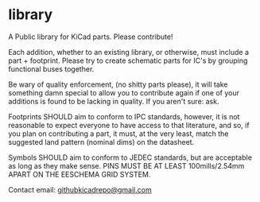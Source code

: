 library
=======

A Public library for KiCad parts. Please contribute! 

Each addition, whether to an existing library, or otherwise, must include a part + footprint.  Please try to create schematic parts for IC's by grouping functional buses together.

Be wary of quality enforcement, (no shitty parts please), it will take something damn special to allow you to contribute again if one of your additions is found to be lacking in quality. If you aren't sure: ask.

Footprints SHOULD aim to conform to IPC standards, however, it is not reasonable to expect everyone to have access to that literature, and so, if you plan on contributing a part, it must, at the very least, match the suggested land pattern (nominal dims) on the datasheet.

Symbols SHOULD aim to conform to JEDEC standards, but are acceptable as long as they make sense. PINS MUST BE AT LEAST 100mills/2.54mm APART ON THE EESCHEMA GRID SYSTEM.



Contact email:   githubkicadrepo@gmail.com
